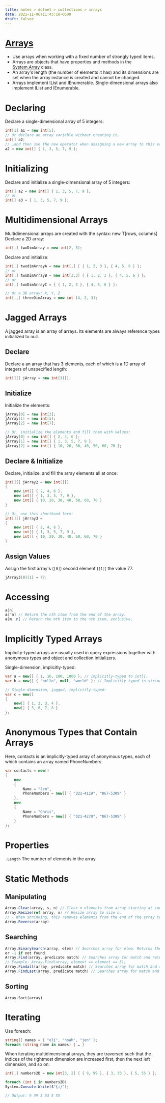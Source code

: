```yaml
---
title: notes > dotnet > collections > arrays
date: 2021-11-06T11:43:18-0600
draft: falsee
---
```

# [Arrays](https://docs.microsoft.com/en-us/dotnet/api/system.array?view=net-6.0)
- Use arrays when working with a fixed number of strongly typed items.
- Arrays are objects that have properties and methods in the [System.Array](https://docs.microsoft.com/en-us/dotnet/api/system.array?view=net-6.0) class.
- An array's length (the number of elements it has) and its dimensions are set when the array instance is created and cannot be changed.
- Arrays implement IList and IEnumerable. Single-dimensional arrays also implement IList<T> and IEnumerable<T>.

# Declaring
Declare a single-dimensional array of 5 integers:
```cs
int[1] a1 = new int[5];
// Or declare an array variable without creating it…
int[] a2;
// …and then use the new operator when assigning a new array to this variable:
a2 = new int[] { 1, 3, 5, 7, 9 };
```

# Initializing
Declare and initialize a single-dimensional array of 5 integers:
```cs
int[] a2 = new int[] { 1, 3, 5, 7, 9 };
// or
int[] a3 = { 1, 3, 5, 7, 9 };
```
# Multidimensional Arrays
Multidimensional arrays are created with the syntax: new T[rows, columns]
Declare a 2D array:
```cs
int[,] twoDimArray = new int[2, 3];
```

Declare and initialize:
```cs
int[,] twodimArrayA = new int[,] { { 1, 2, 3 }, { 4, 5, 6 } };
// or
int[,] twoDimArrayB = new int[3,3] { { 1, 2, 3 }, { 4, 5, 6 } };
// or
int[,] twoDimArrayC = { { 1, 2, 3 }, { 4, 5, 6 } };

// Or a 3D array: X, Y, Z
int[,,] threeDimArray = new int [4, 2, 3];
```
# Jagged Arrays
A jagged array is an array of arrays.
Its elements are always reference types initialized to null.

## Declare
Declare a an array that has 3 elements, each of which is a 1D array of integers of unspecified length:
```cs
int[][] jArray = new int[3][];
```
## Initialize
Initialize the elements:
```cs
jArray[0] = new int[3];
jArray[1] = new int[5];
jArray[2] = new int[7];

// Or, initialize the elements and fill them with values:
jArray[0] = new int[] { 2, 4, 6 };
jArray[1] = new int[] { 1, 3, 5, 7, 9 };
jArray[2] = new int[] { 10, 20, 30, 40, 50, 60, 70 };
```

## Declare & Initialize
Declare, initialize, and fill the array elements all at once:
```cs
int[][] jArray2 = new int[][] 
{
    new int[] { 2, 4, 6 },
    new int[] { 1, 3, 5, 7, 9 },
    new int[] { 10, 20, 30, 40, 50, 60, 70 }
}

// Or, use this shorthand form:
int[][] jArray3 = 
{
    new int[] { 2, 4, 6 },
    new int[] { 1, 3, 5, 7, 9 },
    new int[] { 10, 20, 30, 40, 50, 60, 70 }
}
```
## Assign Values
Assign the first array's (`[0]`) second element (`[1]`) the value 77:
```cs
jArray3[0][1] = 77;
```
# Accessing
```cs
a[n]
a[^n] // Return the nth item from the end of the array.
a[m..n] // Return the mth item to the nth item, exclusive.
```
# Implicitly Typed Arrays
Implicity-typed arrays are usually used in query expressions together with anonymous types and object and collection initializers.

Single-dimension, implicitly-typed:
```cs
var a = new[] { 1, 10, 100, 1000 }; // Implicitly-typed to int[].
var b = new[] { "hello", null, "world" }; // Implicitly-typed to string.

// Single-dimension, jagged, implicitly-typed:
var c = new[] 
{
    new[] { 1, 2, 3, 4 },
    new[] { 5, 6, 7, 8 }
};
```

# Anonymous Types that Contain Arrays
Here, contacts is an implicitly-typed array of anonymous types, each of which contains an array named PhoneNumbers:
```cs
var contacts = new[] 
{
    new 
    {
        Name = "Jen",
        PhoneNumbers = new[] { "321-4119", "867-5309" }
    },
    new 
    {
        Name = "Chris",
        PhoneNumbers = new[] { "321-4270", "867-5309" }
    }
};
```
# Properties
`.Length` The number of elements in the array.

# Static Methods
## Manipulating
```cs
Array.Clear(array, s, n) // Clear n elements from array starting at index s.
Array.Resize(ref array, n) // Resize array to size n.
// - When shrinking, this removes elements from the end of the array toward the beginning.
Array.Reverse(array)
```
## Searching
```cs
Array.BinarySearch(array, elem) // Searches array for elem. Returns the index of elem if found
or -1 if not found.
Array.Find(array, predicate match) // Searches array for match and returns the first match.
// Example: Array.Find(array, element => element == 3);
Array.Findall(array, predicate match) // Searches array for match and returns an array of all matches.
Array.FindLast(array, predicate match) // Searches array for match and returns the last match.
```

## Sorting
`Array.Sort(array)`

# Iterating
Use foreach:
```cs
string[] names = { "eli", "noah", "jen" };
foreach (string name in names) { … }
```
When iterating multidimensional arrays, they are traversed such that the indices of the rightmost dimension are increased first, then the next left dimension, and so on:
```cs
int[,] numbers2D = new int[3, 2] { { 9, 99 }, { 3, 33 }, { 5, 55 } };

foreach (int i in numbers2D)
System.Console.Write($"{i}");

// Output: 9 99 3 33 5 55
```
